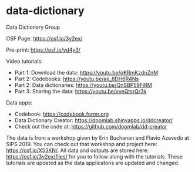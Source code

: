 # data-dictionary
Data Dictionary Group

OSF Page: https://osf.io/3y2ex/

Pre-print: https://osf.io/vd4y3/ 

Video tutorials:
- Part 1: Download the data: https://youtu.be/qKRmKzdnZnM
- Part 2: Codebooks: https://youtu.be/ae_8DH6R4Ns
- Part 2: Data dictionaries: https://youtu.be/QnSBP59FiRM 
- Part 3: Sharing the data: https://youtu.be/vveQtsrQr3k

Data apps:
- Codebook: https://codebook.formr.org
- Data Dictionary Creator: https://doomlab.shinyapps.io/ddcreator/ 
- Check out the code at: https://github.com/doomlab/dd-creator

The data is from a workshop given by Erin Buchanan and Flavio Azevedo at SIPS 2019. You can check out that workshop and project here: https://osf.io/X53KN/. All data and outputs are stored here: https://osf.io/3y2ex/files/ for you to follow along with the tutorials. These tutorials are updated as the data applicatons are updated and changed. 
